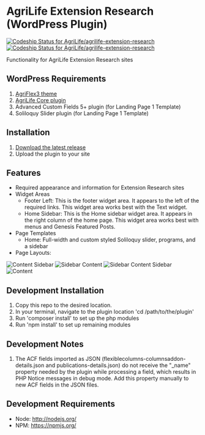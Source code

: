 # AgriLife Extension Research (WordPress Plugin)

[ ![Codeship Status for AgriLife/agrilife-extension-research](https://app.codeship.com/projects/1ade8650-2133-0135-19e8-660310782f44/status?branch=staging)](https://app.codeship.com/projects/221267)
[ ![Codeship Status for AgriLife/agrilife-extension-research](https://app.codeship.com/projects/1ade8650-2133-0135-19e8-660310782f44/status?branch=master)](https://app.codeship.com/projects/221267)

Functionality for AgriLife Extension Research sites

## WordPress Requirements

1. [AgriFlex3 theme](https://github.com/agrilife/agriflex3)
2. [AgriLife Core plugin](https://github.com/agrilife/agrilife-core)
3. Advanced Custom Fields 5+ plugin (for Landing Page 1 Template)
4. Soliloquy Slider plugin (for Landing Page 1 Template)

## Installation

1. [Download the latest release](https://github.com/AgriLife/agrilife-extension-research/releases/latest)
2. Upload the plugin to your site

## Features

* Required appearance and information for Extension Research sites
* Widget Areas
    * Footer Left: This is the footer widget area. It appears to the left of the required links. This widget area works best with the Text widget.
    * Home Sidebar: This is the Home sidebar widget area. It appears in the right column of the home page. This widget area works best with menus and Genesis Featured Posts.
* Page Templates
    * Home: Full-width and custom styled Soliloquy slider, programs, and a sidebar
* Page Layouts:

![Content Sidebar](http://agrilife.org/wp-content/themes/genesis/lib/admin/images/layouts/cs.gif)
![Sidebar Content](http://agrilife.org/wp-content/themes/genesis/lib/admin/images/layouts/sc.gif)
![Sidebar Content Sidebar](http://agrilife.org/wp-content/themes/genesis/lib/admin/images/layouts/scs.gif)
![Content](http://agrilife.org/wp-content/themes/genesis/lib/admin/images/layouts/c.gif)

## Development Installation

1. Copy this repo to the desired location.
2. In your terminal, navigate to the plugin location 'cd /path/to/the/plugin'
3. Run 'composer install' to set up the php modules
4. Run 'npm install' to set up remaining modules

## Development Notes

1. The ACF fields imported as JSON (flexiblecolumns-columnsaddon-details.json and publications-details.json) do not receive the "_name" property needed by the plugin while processing a field, which results in PHP Notice messages in debug mode. Add this property manually to new ACF fields in the JSON files.

## Development Requirements

* Node: http://nodejs.org/
* NPM: https://npmjs.org/
